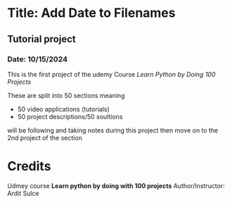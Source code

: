 # Title: Add Date to Filenames 
## Tutorial project
### Date: 10/15/2024

<p>
This is the first project of the udemy Course 
<i>Learn Python by Doing 100 Projects</i>

These are split into 50 sections meaning 
- 50 video applications (tutorials)
- 50 project descriptions/50 soultions

will be following and taking notes during this 
project then move on to the 2nd project of the section
</p>


# Credits
<p>
Udmey course <b>Learn python by doing with 100 projects</b>
Author/Instructor: Ardit Sulce
</p>
